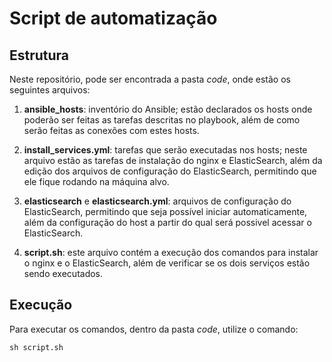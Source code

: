 # Script de automatização

## Estrutura

Neste repositório, pode ser encontrada a pasta *code*, onde estão os seguintes arquivos:

1. **ansible_hosts**: inventório do Ansible; estão declarados os hosts onde poderão ser feitas as tarefas descritas no playbook, além de como serão feitas as conexões com estes hosts.

2. **install_services.yml**: tarefas que serão executadas nos hosts; neste arquivo estão as tarefas de instalação do nginx e ElasticSearch, além da edição dos arquivos de configuração do ElasticSearch, permitindo que ele fique rodando na máquina alvo.

3. **elasticsearch** e **elasticsearch.yml**: arquivos de configuração do ElasticSearch, permitindo que seja possível iniciar automaticamente, além da configuração do host a partir do qual será possivel acessar o ElasticSearch.

4. **script.sh**: este arquivo contém a execução dos comandos para instalar o nginx e o ElasticSearch, além de verificar se os dois serviços estão sendo executados.

## Execução 

Para executar os comandos, dentro da pasta *code*, utilize o comando:

```
sh script.sh
```